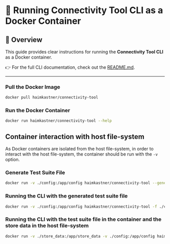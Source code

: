 # 🚀 Running Connectivity Tool CLI as a Docker Container

## 📝 Overview

This guide provides clear instructions for running the **Connectivity Tool CLI** as a Docker container.

👉 For the full CLI documentation, check out the [README.md](https://github.com/haimkastner/connectivity-tool/blob/main/README.md).

---

### Pull the Docker Image

```bash
docker pull haimkastner/connectivity-tool
```

### Run the Docker Container

```bash
docker run haimkastner/connectivity-tool --help
```

## Container interaction with host file-system

As Docker containers are isolated from the host file-system, in order to interact with the host file-system, the container should be run with the `-v` option.

### Generate Test Suite File
```bash
docker run -v ./config:/app/config haimkastner/connectivity-tool --generate-path ./config
```

### Running the CLI with the generated test suite file
```bash
docker run -v ./config:/app/config haimkastner/connectivity-tool -f ./config/test_suite.yaml
```

### Running the CLI with the test suite file in the container and the store data in the host file-system
```bash
docker run -v ./store_data:/app/store_data -v ./config:/app/config haimkastner/connectivity-tool -f ./config/test_suite.yaml
```
